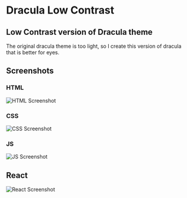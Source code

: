 # Dracula Low Contrast

## Low Contrast version of Dracula theme

The original dracula theme is too light, so I create this version of dracula that is better for eyes.

## Screenshots

### HTML

![HTML Screenshot](https://raw.githubusercontent.com/NoobAndPoor/dracula-low-contrast/master/screenshot-html.png)

### CSS

![CSS Screenshot](https://raw.githubusercontent.com/NoobAndPoor/dracula-low-contrast/master/screenshot-css.png)

### JS

![JS Screenshot](https://raw.githubusercontent.com/NoobAndPoor/dracula-low-contrast/master/screenshot-js.png)

## React

![React Screenshot](https://raw.githubusercontent.com/NoobAndPoor/dracula-low-contrast/master/screenshot-react.png)
